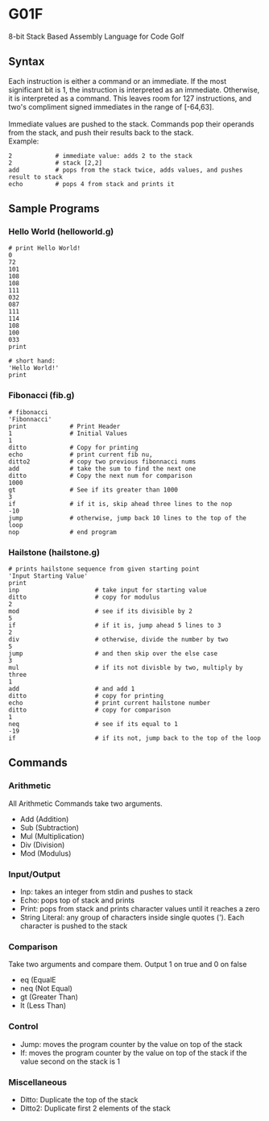 # G01F
8-bit Stack Based Assembly Language for Code Golf
## Syntax
Each instruction is either a command or an immediate.  If the most significant bit is 1, the instruction is interpreted as an immediate.
Otherwise, it is interpreted as a command.  This leaves room for 127 instructions, and two's compliment signed immediates in the range of [-64,63].<br><br>
Immediate values are pushed to the stack.  Commands pop their operands from the stack, and push their results back to the stack.<br>
Example:
```
2            # immediate value: adds 2 to the stack
2            # stack [2,2]
add          # pops from the stack twice, adds values, and pushes result to stack
echo         # pops 4 from stack and prints it
```
## Sample Programs
### Hello World (helloworld.g)
```
# print Hello World!
0
72
101
108
108
111
032
087
111
114
108
100
033
print

# short hand:
'Hello World!'
print
```
### Fibonacci (fib.g)
```
# fibonacci
'Fibonnacci'         
print            # Print Header
1                # Initial Values
1
ditto            # Copy for printing
echo             # print current fib nu,
ditto2           # copy two previous fibonnacci nums
add              # take the sum to find the next one
ditto            # Copy the next num for comparison
1000
gt               # See if its greater than 1000
3                
if               # if it is, skip ahead three lines to the nop
-10              
jump             # otherwise, jump back 10 lines to the top of the loop
nop              # end program
```
### Hailstone (hailstone.g)
```
# prints hailstone sequence from given starting point
'Input Starting Value'       
print
inp                     # take input for starting value
ditto                   # copy for modulus
2
mod                     # see if its divisible by 2
5
if                      # if it is, jump ahead 5 lines to 3
2
div                     # otherwise, divide the number by two
5
jump                    # and then skip over the else case
3
mul                     # if its not divisble by two, multiply by three
1
add                     # and add 1
ditto                   # copy for printing
echo                    # print current hailstone number
ditto                   # copy for comparison
1                       
neq                     # see if its equal to 1
-19
if                      # if its not, jump back to the top of the loop
```
## Commands
### Arithmetic
All Arithmetic Commands take two arguments.
- Add (Addition)
- Sub (Subtraction)
- Mul (Multiplication)
- Div (Division)
- Mod (Modulus)
### Input/Output
- Inp: takes an integer from stdin and pushes to stack
- Echo: pops top of stack and prints
- Print: pops from stack and prints character values until it reaches a zero
- String Literal: any group of characters inside single quotes (').  Each character is pushed to the stack
### Comparison
Take two arguments and compare them.  Output 1 on true and 0 on false
- eq (EqualE
- neq (Not Equal)
- gt (Greater Than)
- lt (Less Than)
### Control
- Jump: moves the program counter by the value on top of the stack
- If: moves the program counter by the value on top of the stack if the value second on the stack is 1
### Miscellaneous
- Ditto: Duplicate the top of the stack
- Ditto2: Duplicate first 2 elements of the stack


